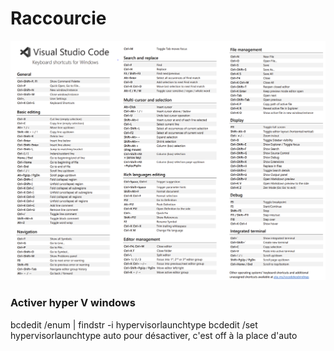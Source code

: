# Raccourcie 

![VS Code ](../../assets/Images/Blog/Raccourcie_VS.PNG)

### Activer hyper V windows 
bcdedit /enum | findstr -i hypervisorlaunchtype
bcdedit /set hypervisorlaunchtype auto
pour désactiver, c'est off à la place d'auto

